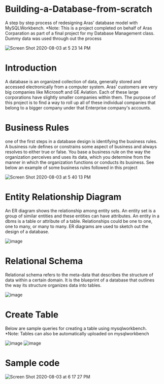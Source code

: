 # Building-a-Database-from-scratch
A step by step process of redesigning Aras' database model with MySQLWorkbench.
*Note: This is a project completed on behalf of Aras Corparation as part of a final project for my Database Management class. Dummy data was used through out the process

![Screen Shot 2020-08-03 at 5 23 14 PM](https://user-images.githubusercontent.com/47016027/89228750-2fba8480-d5ae-11ea-80c8-2b29ccf1b47c.png)
# Introduction
A database is an organized collection of data, generally stored and accessed electronically from a computer system. 
Aras’ customers are very big companies like Microsoft and GE Aviation. Each of these large corporations have slightly smaller companies within them. The purpose of this project is to find a way to roll up all of these individual companies that belong to a bigger company under that Enterprise company's accounts.
# Business Rules
one of the first steps in a database design is identifying the business rules. A business rule defines or constrains some aspect of business and always resolves to either true or false. You base a business rule on the way the organization perceives and uses its data, which you determine from the manner in which the organization functions or conducts its business. See below an example of some business rules followed in this project

![Screen Shot 2020-08-03 at 5 40 13 PM](https://user-images.githubusercontent.com/47016027/89230039-993b9280-d5b0-11ea-9d00-e6e657530028.png)
# Entity Relationship Diagram
An ER diagram shows the relationship among entity sets. An entity set is a group of similar entities and these entities can have attributes. An entity in a dbms is a table or attribute of a table. Relationships could be one to one, one to many, or many to many. ER diagrams are used to sketch out the design of a database.

![image](https://user-images.githubusercontent.com/47016027/89231235-e882c280-d5b2-11ea-85c4-239b21dfc57a.png)
#  Relational Schema
Relational schema refers to the meta-data that describes the structure of data within a certain domain. It is the blueprint of a database that outlines the way its structure organizes data into tables.

![image](https://user-images.githubusercontent.com/47016027/89231390-3c8da700-d5b3-11ea-988f-41c7a9be6272.png)
# Create Table
Below are sample queries for creating a table using mysqlworkbench. *Note: Tables can also be automatically uploaded on mysqlworkbench

![image](https://user-images.githubusercontent.com/47016027/89231857-33e9a080-d5b4-11ea-88aa-02e92e0302dc.png)
![image](https://user-images.githubusercontent.com/47016027/89231893-4663da00-d5b4-11ea-923b-b62fbd0daaa9.png)
# Sample code
![Screen Shot 2020-08-03 at 6 17 27 PM](https://user-images.githubusercontent.com/47016027/89232552-a8710f00-d5b5-11ea-92c3-7a06bedfb6e6.png)
